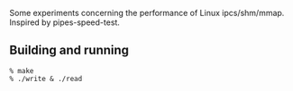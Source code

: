 Some experiments concerning the performance of Linux ipcs/shm/mmap. Inspired by pipes-speed-test.

## Building and running

```
% make
% ./write & ./read
```
